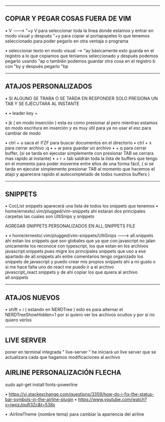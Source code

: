 
-------------------------------------------------------------------
COPIAR Y PEGAR COSAS FUERA DE VIM
-------------------------------------------------------------------
• V  --->  "+y
V para seleccionar toda la linea donde estamos y entrar en modo visual y después "+y para copiar al portapapeles lo que tenemos seleccionado para poder pegarlo en otra ventaja o programa


• seleccionar texto en modo visual --> "ay
básicamente esto guarda en el registro a lo que copiamos que teníamos seleccionado y después podemos pegarlo usando
"ap
o también podemos guardar otra cosa en el registro b con
"by
y después pegarlo
"bp

----------------------------------------------------------------
ATAJOS PERSONALIZADOS
----------------------------------------------------------------
• SI ALGUNO SE TRABA O SE TARDA EN RESPONDER SOLO PRESIONA UN TAB Y SE EJECUTARA AL INSTANTE

• • leader key = <Space>

• jk ( en modo inserción )
esta es como presionar al <esc> pero mientras estamos en  modo escritura en inserción y es muy útil para ya no usar el esc para cambiar de modo

• ctrl + u
saca el :FZF para buscar documentos en el directorio
• ctrl + x 
para cerrar archivo :q
• <Space> + w
para guardar un archivo
• <Space> + q
para cerrar buffer, (si se tarda en ejecutar simplemente con presionar TAB se cerrara mas rapido al instante)
• <Space> + r + tab
saldrán toda la lista de buffers que tengo en el momento para poder moverme entre ellos de una forma fácil, ( si se tarda en ejecutar simplemente presionar TAB al momento que hacemos el atajo y aparecera rapido el autocompletado de todos nuestros buffers )

---------------------------------
SNIPPETS
---------------------------------
• CocList snippets
aparecerá una lista de todos los snippets que tenemos
• home/ernesto/.vim/plugged/vim-snippets
ahi estaran dos principales carpetas las cuales son UltiSnips y snippets


AGREGAR SNIPPETS PERSONALIZADOS EN ALL.SNIPPETS FILE

• • home/ernesto/.vim/plugged/vim-snippets/UltiSnips  --->  all.snippets
ahi estan los snippets que son globales que  ya que con javascript no jalan unicamente los reconoce con typescript, los que estan en los archivos javascript.snippets pues migre los principales snippets que uso a ese apartado de all.snippets
ahi entre comentarios tengo organizado los snippets de javascript y puedo crear mis propios snippets ahí a mi gusto o si me hace falta uno de react me puedo ir a el archivo javascript_react.snippets y de ahí copiar los que quiera al archivo all.snippets


----------------------------------
ATAJOS NUEVOS
----------------------------------
• shift + i ( estando en NERDTree )
esto es para alternar el NERDTreeShowHidden=1 por si quiero ver los archivos ocultos y por si no quiero verlos

----------------------------------
LIVE SERVER
----------------------------------
poner en terminal integrada " live-server " he iniciará un live server que se actualizara cada que hagamos modificaciones al archivo

AIRLINE PERSONALIZACIÓN FLECHA 
----------------------------------------------------------
sudo apt-get install fonts-powerline

• https://vi.stackexchange.com/questions/3359/how-do-i-fix-the-status-bar-symbols-in-the-airline-plugin
• https://www.youtube.com/watch?v=jwpzJquR3Zc&t=538s

• :AirlineTheme {nombre tema}
para cambiar la apariencia del airline

